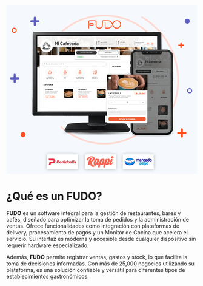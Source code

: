 ![Fudo](images/fudo.png)

# ¿Qué es un FUDO?

**FUDO** es un software integral para la gestión de restaurantes, bares y cafés, diseñado para optimizar la toma de pedidos y la administración de ventas. Ofrece funcionalidades como integración con plataformas de delivery, procesamiento de pagos y un Monitor de Cocina que acelera el servicio. Su interfaz es moderna y accesible desde cualquier dispositivo sin requerir hardware especializado.

Además, **FUDO** permite registrar ventas, gastos y stock, lo que facilita la toma de decisiones informadas. Con más de 25,000 negocios utilizando su plataforma, es una solución confiable y versátil para diferentes tipos de establecimientos gastronómicos.
